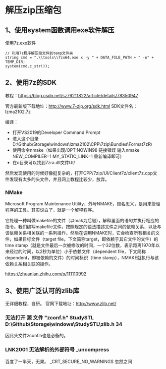 # 解压zip压缩包

## 1、使用system函数调用exe软件解压
使用7z.exe软件
```
// 利用7z程序解压缩文件到temp文件夹
string cmd = ".\\tools\\7zx64.exe x -y " + DATA_FILE_PATH + " -o" + TEMP_DIR;
system(cmd.c_str());
```
## 2、使用7z的SDK
教程：https://blog.csdn.net/sz76211822/article/details/78350947

官方最新版下载地址：http://www.7-zip.org/sdk.html
SDK文件名：lzma2102.7z

编译：
- 打开VS2019的Developer Command Prompt
- 进入这个目录D:\Github\Storage\windows\lzma2102\CPP\7zip\Bundles\Format7zR\
- 使用命令nmake（如果出现/OPT:NOWIN98 链接错误 输入nmake NEW_COMPILER=1 MY_STATIC_LINK=1 重新编译即可）
- 在o目录可以找到7zra.dll文件UI/

然后发现使用的时候好像挺复杂的，打开CPP/7zip/UI/Client7z/client7z.cpp文件发现有太多的头文件，并且网上教程比较少，放弃。

### NMake
Microsoft Program Maintenance Utility，外号NMAKE，顾名思义，是用来管理程序的工具。其实说白了，就是一个解释程序。

它处理一种叫做makefile的文件（以mak为后缀），解释里面的语句并执行相应的指令。我们编写makefile文件，按照规定的语法描述文件之间的依赖关系，以及与该依赖关系相关联的一系列操作。然后在调用NMAKE时，它会检查所有相关的文件，如果目标文件（target file，下文简称target，即依赖于其它文件的文件）的time stamp（就是文件最后一次被修改的时间，一个32位数，表示距离1970年以来经过的时间，以2秒为单位）小于依赖文件（dependent file，下文简称dependent，即被依赖的文件）的时间标识（time stamp），NMAKE就执行与该依赖关系相关联的操作。

https://zhuanlan.zhihu.com/p/111110992

## 3、使用广泛认可的zlib库
无详细教程，自研。
官网下载地址：http://www.zlib.net/


### 无法打开 源 文件 "zconf.h"	StudySTL	D:\Github\Storage\windows\StudySTL\zlib.h	34	
因此头文件zconf.h也是必备的。

### LNK2001 无法解析的外部符号 _uncompress
百度了一半天，无果。
_CRT_SECURE_NO_WARNINGS
忽然之间








